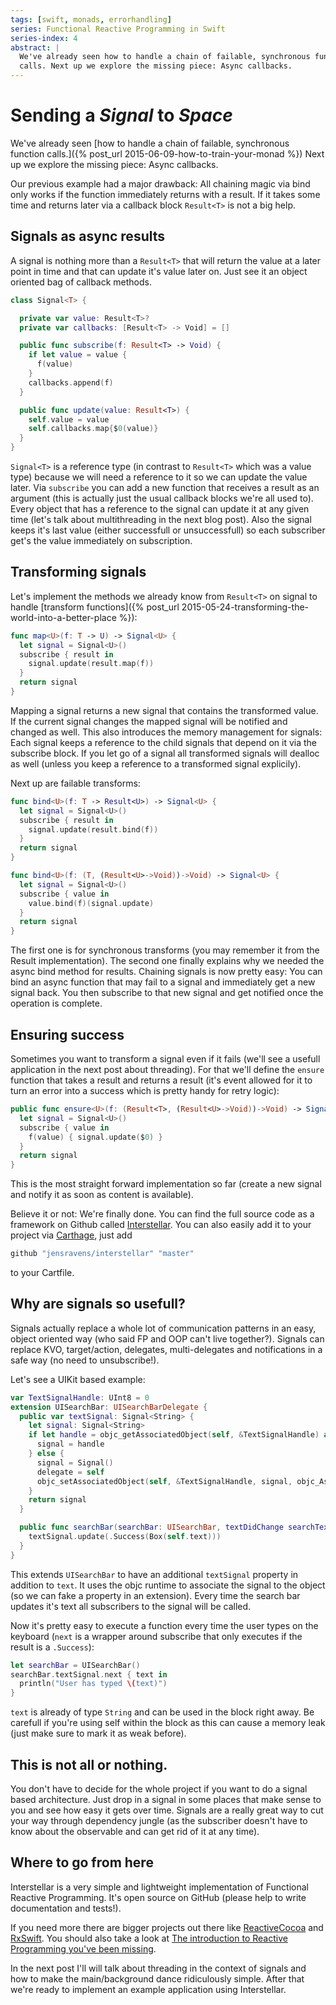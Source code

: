 ```yaml
---
tags: [swift, monads, errorhandling]
series: Functional Reactive Programming in Swift
series-index: 4
abstract: |
  We've already seen how to handle a chain of failable, synchronous function
  calls. Next up we explore the missing piece: Async callbacks.
---
```


# Sending a _Signal_ to _Space_

We've already seen [how to handle a chain of failable, synchronous function calls.]({% post_url 2015-06-09-how-to-train-your-monad %})
Next up we explore the missing piece: Async callbacks.

Our previous example had a major drawback: All chaining magic via bind only
works if the function immediately returns with a result. If it takes some time
and returns later via a callback block `Result<T>` is not a big help.

## Signals as async results
A signal is nothing more than a `Result<T>` that will return the value at a later
point in time and that can update it's value later on. Just see it an object
oriented bag of callback methods.

```swift
class Signal<T> {

  private var value: Result<T>?
  private var callbacks: [Result<T> -> Void] = []

  public func subscribe(f: Result<T> -> Void) {
    if let value = value {
      f(value)
    }
    callbacks.append(f)
  }

  public func update(value: Result<T>) {
    self.value = value
    self.callbacks.map{$0(value)}
  }
}
```
`Signal<T>` is a reference type (in contrast to `Result<T>` which was a value
type) because we will need a reference to it so we can update the value later.
Via `subscribe` you can add a new function that receives a result as an argument
(this is actually just the usual callback blocks we're all used to). Every object
that has a reference to the signal can update it at any given time (let's talk
about multithreading in the next blog post). Also the signal keeps it's last
value (either successfull or unsuccessfull) so each subscriber get's the value
immediately on subscription.

## Transforming signals
Let's implement the methods we already know from `Result<T>` on signal to handle
[transform functions]({% post_url 2015-05-24-transforming-the-world-into-a-better-place %}):

```swift
func map<U>(f: T -> U) -> Signal<U> {
  let signal = Signal<U>()
  subscribe { result in
    signal.update(result.map(f))
  }
  return signal
}
```
Mapping a signal returns a new signal that contains the transformed value. If
the current signal changes the mapped signal will be notified and changed as well.
This also introduces the memory management for signals: Each signal keeps a
reference to the child signals that depend on it via the subscribe block. If you
let go of a signal all transformed signals will dealloc as well (unless you keep
a reference to a transformed signal explicily).

Next up are failable transforms:

```swift
func bind<U>(f: T -> Result<U>) -> Signal<U> {
  let signal = Signal<U>()
  subscribe { result in
    signal.update(result.bind(f))
  }
  return signal
}

func bind<U>(f: (T, (Result<U>->Void))->Void) -> Signal<U> {
  let signal = Signal<U>()
  subscribe { value in
    value.bind(f)(signal.update)
  }
  return signal
}
```

The first one is for synchronous transforms (you may remember it from the Result
implementation). The second one finally explains why we needed the async bind
method for results. Chaining signals is now pretty easy: You can bind an async
function that may fail to a signal and immediately get a new signal back. You
then subscribe to that new signal and get notified once the operation is complete.

## Ensuring success
Sometimes you want to transform a signal even if it fails (we'll see a usefull
application in the next post about threading). For that we'll define the `ensure`
function that takes a result and returns a result (it's event allowed for it to
turn an error into a success which is pretty handy for retry logic):

```swift
public func ensure<U>(f: (Result<T>, (Result<U>->Void))->Void) -> Signal<U> {
  let signal = Signal<U>()
  subscribe { value in
    f(value) { signal.update($0) }
  }
  return signal
}
```
This is the most straight forward implementation so far (create a new signal and
notify it as soon as content is available).

Believe it or not: We're finally done. You can find the full source code as a
framework on Github called [Interstellar](https://github.com/JensRavens/Interstellar).
You can also easily add it to your project via
[Carthage](https://github.com/Carthage/Carthage), just add

```bash
github "jensravens/interstellar" "master"
```
to your Cartfile.

## Why are signals so usefull?
Signals actually replace a whole lot of communication patterns in an easy, object
oriented way (who said FP and OOP can't live together?). Signals can replace KVO,
target/action, delegates, multi-delegates and notifications in a safe way (no need
to unsubscribe!).

Let's see a UIKit based example:

```swift
var TextSignalHandle: UInt8 = 0
extension UISearchBar: UISearchBarDelegate {
  public var textSignal: Signal<String> {
    let signal: Signal<String>
    if let handle = objc_getAssociatedObject(self, &TextSignalHandle) as? Signal<String> {
      signal = handle
    } else {
      signal = Signal()
      delegate = self
      objc_setAssociatedObject(self, &TextSignalHandle, signal, objc_AssociationPolicy(OBJC_ASSOCIATION_RETAIN_NONATOMIC))
    }
    return signal
  }

  public func searchBar(searchBar: UISearchBar, textDidChange searchText: String) {
    textSignal.update(.Success(Box(self.text)))
  }
}
```
This extends `UISearchBar` to have an additional `textSignal` property in addition
to `text`. It uses the objc runtime to associate the signal to the object (so we can
fake a property in an extension). Every time the search bar updates it's text all
subscribers to the signal will be called.

Now it's pretty easy to execute a function every time the user types on the
keyboard (`next` is a wrapper around subscribe that only executes if the result is
a `.Success`):

```swift
let searchBar = UISearchBar()
searchBar.textSignal.next { text in
  println("User has typed \(text)")
}
```
`text` is already of type `String` and can be used in the block right away. Be
carefull if you're using self within the block as this can cause a memory leak
(just make sure to mark it as weak before).

## This is not all or nothing.
You don't have to decide for the whole project if you want to do a signal based
architecture. Just drop in a signal in some places that make sense to you and see
how easy it gets over time. Signals are a really great way to cut your way
through dependency jungle (as the subscriber doesn't have to know about the
observable and can get rid of it at any time).

## Where to go from here
Interstellar is a very simple and lightweight implementation of Functional
Reactive Programming. It's open source on GitHub (please help to write
documentation and tests!).

If you need more there are bigger projects out there like
[ReactiveCocoa](https://github.com/ReactiveCocoa/ReactiveCocoa) and
[RxSwift](https://github.com/kzaher/RxSwift). You should also take a look at
[The introduction to Reactive Programming you've been missing](https://gist.github.com/staltz/868e7e9bc2a7b8c1f754).

In the next post I'll will talk about threading in the context of signals and
how to make the main/background dance ridiculously simple. After that we're
ready to implement an example application using Interstellar.
